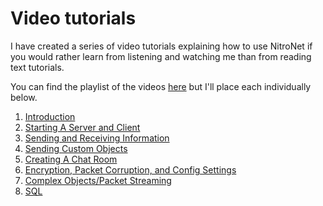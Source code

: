 Video tutorials
=================
I have created a series of video tutorials explaining how to use NitroNet if you would rather learn from listening and watching me than from reading text tutorials.

You can find the playlist of the videos [here](https://www.youtube.com/playlist?list=PLGe6xqcK3kWHvy1IRAIbe2UaN5stGoBNG) but I'll place each individually below.

1. [Introduction](https://www.youtube.com/watch?v=Zzy1wOmmN2g&index=5&list=PLGe6xqcK3kWHvy1IRAIbe2UaN5stGoBNG)
2. [Starting A Server and Client](https://www.youtube.com/watch?v=gn4T-VbE2VA&index=4&list=PLGe6xqcK3kWHvy1IRAIbe2UaN5stGoBNG)
3. [Sending and Receiving Information ](https://www.youtube.com/watch?v=DtyyyzYOv7o&index=3&list=PLGe6xqcK3kWHvy1IRAIbe2UaN5stGoBNG)
4. [Sending Custom Objects ](https://www.youtube.com/watch?v=dS4gPb9yAFI&index=2&list=PLGe6xqcK3kWHvy1IRAIbe2UaN5stGoBNG)
5. [Creating A Chat Room](https://www.youtube.com/watch?v=RXN9b4ib5fc&index=1&list=PLGe6xqcK3kWHvy1IRAIbe2UaN5stGoBNG)
6. [Encryption, Packet Corruption, and Config Settings ](https://www.youtube.com/watch?v=XaPZ-r1rIW8&index=6&list=PLGe6xqcK3kWHvy1IRAIbe2UaN5stGoBNG)
7. [Complex Objects/Packet Streaming ](https://www.youtube.com/watch?v=zGBE2OOnIlQ&list=PLGe6xqcK3kWHvy1IRAIbe2UaN5stGoBNG&index=7)
8. [SQL](https://www.youtube.com/watch?v=9Tkj0M3fqP8&list=PLGe6xqcK3kWHvy1IRAIbe2UaN5stGoBNG&index=8)
